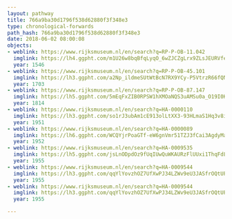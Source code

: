 ```yaml
---
layout: pathway
title: 766a9ba30d1796f538d62880f3f348e3
type: chronological-forwards
path_hash: 766a9ba30d1796f538d62880f3f348e3
date: 2018-06-02 08:00:08
objects:
- weblink: https://www.rijksmuseum.nl/en/search?q=RP-P-OB-11.042
  imglink: https://lh4.ggpht.com/m1U26w8bqBfqLyqO_6wZJCZgLrx9ZLsJEURVfe7Q99M1IoN2Jr-6pMVSXtlJy-XXAwNFeV4RhIrjvy1gqbLQzZzupGY=s200
  year: 1546
- weblink: https://www.rijksmuseum.nl/en/search?q=RP-P-OB-45.101
  imglink: https://lh3.ggpht.com/a2Np_ildmeSUtWtBcN7RX9YCy-P5VtrzR66fQNAevCnbd244_W5gk1U_8m-U9EGdrZsTSHuEhmNPdyCsJOmKoJu3VzE=s200
  year: 1703
- weblink: https://www.rijksmuseum.nl/en/search?q=RP-P-OB-87.147
  imglink: https://lh5.ggpht.com/5mEqFxZIB0RPSW1hXMOaNQS3uAMSu0a_O19I0KkIfyBeDQ7bBr3eujjYDyghdAqpCEYIU7wQtNQZMn7X7DdqZ62eXyyz=s200
  year: 1814
- weblink: https://www.rijksmuseum.nl/en/search?q=HA-0000110
  imglink: https://lh3.ggpht.com/so1rJ3ubAm1cE913olLtXX3-93HLmaS1Hq3v8iIQlpl8w4E5mjpZNNOWu3IxEb6QElNh9gcXxEVX8OrsTbyT5vuTmyc=s200
  year: 1951
- weblink: https://www.rijksmuseum.nl/en/search?q=HA-0000089
  imglink: https://lh6.ggpht.com/WCQYjrPoaGTf-eW6gnVmr51TZJ3fCai3AgdyMajF64oRIP5ZOWZWwZ48AG3oTNsOH-V-YLbHFaYHQI96qnNlkBU5o2LB=s200
  year: 1952
- weblink: https://www.rijksmuseum.nl/en/search?q=HA-0009535
  imglink: https://lh5.ggpht.com/jsLnODpdOz9fUqIUwQuWKAURzFlUUxi1ThqFdLATv5bPceOrta6pBW0zVQyV_2PWS8QhOEynDs0K2Ksnr7PnW1gId5w=s200
  year: 1955
- weblink: https://www.rijksmuseum.nl/en/search?q=HA-0009544
  imglink: https://lh3.ggpht.com/qqYlYovzhOZ7UfXwPJ34LZWv9eU3JASfrOQtUPSpGtUspKJsLfZ9m3TTsG19A3O_XMSytMhujq7guSB4R7avok6apXo=s200
  year: 1955
- weblink: https://www.rijksmuseum.nl/en/search?q=HA-0009544
  imglink: https://lh3.ggpht.com/qqYlYovzhOZ7UfXwPJ34LZWv9eU3JASfrOQtUPSpGtUspKJsLfZ9m3TTsG19A3O_XMSytMhujq7guSB4R7avok6apXo=s200
  year: 1955

---
```

